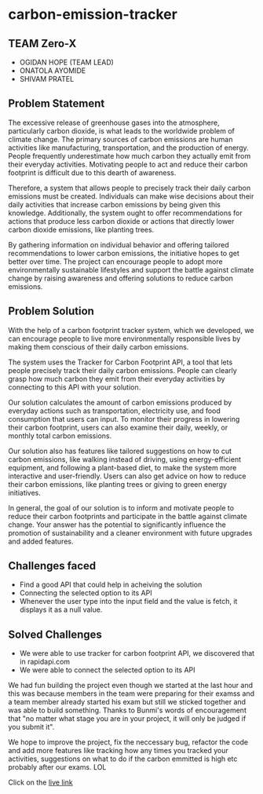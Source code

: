 # carbon-emission-tracker

## TEAM Zero-X 
* OGIDAN HOPE (TEAM LEAD)
* ONATOLA AYOMIDE
* SHIVAM PRATEL

## Problem Statement
The excessive release of greenhouse gases into the atmosphere, particularly carbon dioxide, is what leads to the worldwide problem of climate change. The primary sources of carbon emissions are human activities like manufacturing, transportation, and the production of energy. People frequently underestimate how much carbon they actually emit from their everyday activities. Motivating people to act and reduce their carbon footprint is difficult due to this dearth of awareness.

Therefore, a system that allows people to precisely track their daily carbon emissions must be created. Individuals can make wise decisions about their daily activities that increase carbon emissions by being given this knowledge. Additionally, the system ought to offer recommendations for actions that produce less carbon dioxide or actions that directly lower carbon dioxide emissions, like planting trees.

By gathering information on individual behavior and offering tailored recommendations to lower carbon emissions, the initiative hopes to get better over time. The project can encourage people to adopt more environmentally sustainable lifestyles and support the battle against climate change by raising awareness and offering solutions to reduce carbon emissions.

## Problem Solution
With the help of a carbon footprint tracker system, which we developed, we can encourage people to live more environmentally responsible lives by making them conscious of their daily carbon emissions.

The system uses the Tracker for Carbon Footprint API, a tool that lets people precisely track their daily carbon emissions. People can clearly grasp how much carbon they emit from their everyday activities by connecting to this API with your solution.

Our solution calculates the amount of carbon emissions produced by everyday actions such as transportation, electricity use, and food consumption that users can input. To monitor their progress in lowering their carbon footprint, users can also examine their daily, weekly, or monthly total carbon emissions.

Our solution also has features like tailored suggestions on how to cut carbon emissions, like walking instead of driving, using energy-efficient equipment, and following a plant-based diet, to make the system more interactive and user-friendly. Users can also get advice on how to reduce their carbon emissions, like planting trees or giving to green energy initiatives.

In general, the goal of our solution is to inform and motivate people to reduce their carbon footprints and participate in the battle against climate change. Your answer has the potential to significantly influence the promotion of sustainability and a cleaner environment with future upgrades and added features.

## Challenges faced
* Find a good API that could help in acheiving the solution
* Connecting the selected option to its API
* Whenever the user type into the input field and the value is fetch, it displays it as a null value.

## Solved Challenges 
* We were able to use tracker for carbon footprint API, we discovered that in rapidapi.com
* We were able to connect the selected option to its API

We had fun building the project even though we started at the last hour and this was because members in the team were preparing for their examss and a team member already started his exam but still we sticked together and was able to build something. Thanks to Bunmi's words of encouragement that "no matter what stage you are in your project, it will only be judged if you submit it". 

We hope to improve the project, fix the neccessary bug, refactor the code and add more features like tracking how any times you tracked your activities, suggestions on what to do if the carbon emmitted is high etc probably after our exams. LOL

Click on the [live link](https://blaycoder.github.io/carbon-emission-tracker/)

